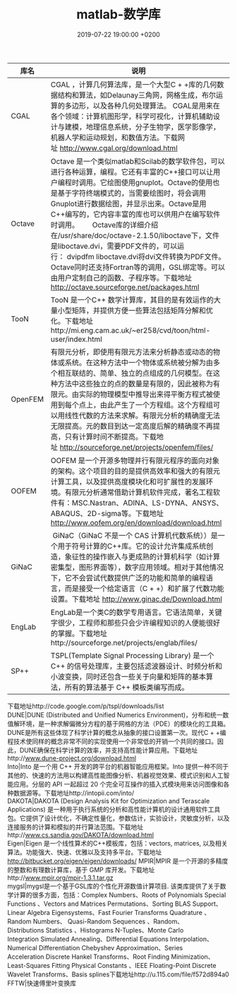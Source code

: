 ﻿---
layout: post
title:  "matlab-数学库"
date:   2019-07-22 19:00:00 +0200
categories: matlab
---

库名|说明|
-|-
CGAL| CGAL ，计算几何算法库，是一个大型C + +库的几何数据结构和算法，如Delaunay三角网，网格生成，布尔运算的多边形，以及各种几何处理算法。 CGAL是用来在各个领域：计算机图形学，科学可视化，计算机辅助设计与建模，地理信息系统，分子生物学，医学影像学，机器人学和运动规划，和数值方法。下载网址 http://www.cgal.org/download.html  
Octave| Octave 是一个类似matlab和Scilab的数学软件包，可以进行各种运算，编程。它还有丰富的C++接口可以让用户编程时调用。它绘图使用gnuplot。Octave的使用也是基于字符终端模式的，当需要绘图时，将会调用Gnuplot进行数据绘图，并显示出来。Octave是用C++编写的，它内容丰富的库也可以供用户在编写软件时调用。       Octave库的详细介绍在/usr/share/doc/octave-2.1.50/liboctave下，文件是liboctave.dvi，需要PDF文件的，可以运行： dvipdfm liboctave.dvi将dvi文件转换为PDF文件。Octave同时还支持Fortran等的调用，GSL绑定等。可以由用户定制自己的函数、子程序等。下载地址  http://octave.sourceforge.net/packages.html  
TooN|TooN 是一个C++ 数学计算库，其目的是有效运作的大量小型矩阵，并提供方便一些算法包括矩阵分解和优化。下载地址http://mi.eng.cam.ac.uk/~er258/cvd/toon/html-user/index.html  
OpenFEM|有限元分析，即使用有限元方法来分析静态或动态的物体或系统。在这种方法中一个物体或系统被分解为由多个相互联结的、简单、独立的点组成的几何模型。在这 种方法中这些独立的点的数量是有限的，因此被称为有限元。由实际的物理模型中推导出来得平衡方程式被使用到每个点上，由此产生了一个方程组。这个方程组可 以用线性代数的方法来求解。有限元分析的精确度无法无限提高。元的数目到达一定高度后解的精确度不再提高，只有计算时间不断提高。下载地址 http://sourceforge.net/projects/openfem/files/  
 OOFEM|OOFEM 是一个开源多物理并行有限元程序的面向对象的架构。这个项目的目的是提供高效率和强大的有限元计算工具，以及提供高度模块化和可扩展性的发展环境。有限元分析通常借助计算机软件完成，著名工程软件有：MSC.Nastran、ADINA、LS-DYNA、ANSYS、ABAQUS、2D-sigma等。下载地址  http://www.oofem.org/en/download/download.html  
 GiNaC| GiNaC（GiNaC 不是一个 CAS 计算机代数系统））是一个用于符号计算的C++库。它的设计允许集成系统创造，象征性的操作嵌入与更成熟的计算机科学（如计算密集型，图形界面等），数字应用领域。相对于其他情况下，它不会尝试代数提供广泛的功能和简单的编程语言，而是接受一个给定语言（C + +）和扩展了代数功能设置。下载地址 http://www.ginac.de/Download.html  
 EngLab|EngLab是一个类C的数学专用语言。它语法简单，关键字很少，工程师和那些只会少许编程知识的人便能很好的掌握。下载地址http://sourceforge.net/projects/englab/files/    
SP++|TSPL(Template Signal Processing Library) 是一个 C++ 的信号处理库，主要包括滤波器设计、时频分析和小波变换，同时还包含一些关于向量和矩阵的基本算法，所有的算法基于 C++ 模板类编写而成。
下载地址http://code.google.com/p/tspl/downloads/list  
 DUNE|DUNE (Distributed and Unified Numerics Environment)，分布和统一数值解环境，是一种求解偏微分方程的基于网格的方法（PDE）的模块化的工具箱。DUNE是所有这些体现了科学计算的概念从抽象的接口设置第一次。现代C + +编程技术使同样的概念非常不同的实现使用一个非常低的开销一个共同的接口。因此，DUNE确保在科学计算的效率，并支持高性能计算应用。下载地址http://www.dune-project.org/download.html  
Into|Into 是一个用 C++ 开发的跨平台的机器智能应用框架。Into 提供一种不同于其他的、快速的方法用以构建高性能图像分析、机器视觉效果、模式识别和人工智能应用。分层的 API 一起超过 20 个完全可互操作的插入式模块用来访问图像和各种数据源等。下载地址http://intopii.com/into/  
DAKOTA|DAKOTA (Design Analysis Kit for Optimization and Terascale Applications) 是一种用于执行系统的分析和高性能计算机的设计通用软件工具包。它提供了设计优化，不确定性量化，参数估计，实验设计，灵敏度分析，以及连接服务的计算和模拟的并行算法范围。下载地址http://www.cs.sandia.gov/DAKOTA/download.html  
Eigen|Eigen 是一个线性算术的C++模板库，包括：vectors, matrices, 以及相关算法。功能强大、快速、优雅以及支持多平台。下载地址  http://bitbucket.org/eigen/eigen/downloads/
MPIR|MPIR 是一个开源的多精度的整数和有理数计算库，基于 GMP 库开发。下载地址http://www.mpir.org/mpir-1.3.1.tar.gz  
 mygsl|mygsl是一个基于GSL库的个性化开源数值计算项目. 该类库提供了关于数学计算的很多方面，包括：Complex Numbers、Roots of Polynomials Special Functions 、Vectors and Matrices Permutations、Sorting BLAS Support、Linear Algebra Eigensystems、Fast Fourier Transforms Quadrature 、Random Numbers、 Quasi-Random Sequences 、Random、Distributions Statistics 、Histograms N-Tuples、Monte Carlo Integration Simulated Annealing、Differential Equations Interpolation、Numerical Differentiation Chebyshev Approximation、Series Acceleration Discrete Hankel Transforms、Root Finding Minimization、 Least-Squares Fitting Physical Constants 、IEEE Floating-Point Discrete Wavelet Transforms、Basis splines下载地址http://u.115.com/file/f572d894a0  
 FFTW|快速傅里叶变换库
